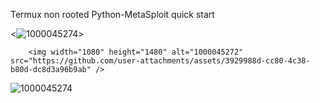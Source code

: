 Termux non rooted Python-MetaSploit quick start





<![1000045274](https://github.com/user-attachments/assets/b9680ba3-6c85-409e-880f-bce81328f432)>






        <img width="1080" height="1480" alt="1000045272" src="https://github.com/user-attachments/assets/3929988d-cc80-4c38-b80d-dc8d3a96b9ab" />
![1000045274](https://github.com/user-attachments/assets/09cf44b9-862e-4e9e-84c0-78b9a2136d53)
